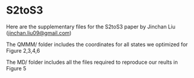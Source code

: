 # S2toS3
Here are the supplementary files for the S2toS3 paper by Jinchan Liu (jinchan.liu09@gmail.com)

The QMMM/ folder includes the coordinates for all states we optimized for Figure 2,3,4,6
 
The MD/ folder includes all the files required to reproduce our reults in Figure 5

